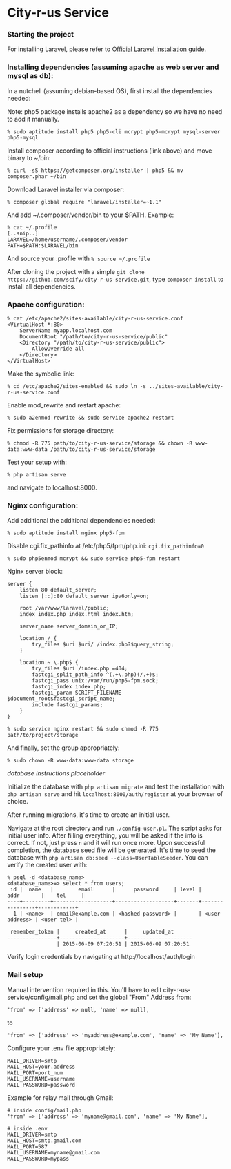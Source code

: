 # City-r-us Service 

### Starting the project

For installing Laravel, please refer to [Official Laravel installation
guide](http://laravel.com/docs/5.0).

### Installing dependencies (assuming apache as web server and mysql as db):

In a nutchell (assuming debian-based OS), first install the dependencies needed:

Note: php5 package installs apache2 as a dependency so we have no need to add
it manually.

`% sudo aptitude install php5 php5-cli mcrypt php5-mcrypt mysql-server php5-mysql`

Install composer according to official instructions (link above) and move binary to ~/bin:

`% curl -sS https://getcomposer.org/installer | php5 && mv composer.phar ~/bin`

Download Laravel installer via composer:

`% composer global require "laravel/installer=~1.1"`

And add ~/.composer/vendor/bin to your $PATH. Example:

```
% cat ~/.profile
[..snip..]
LARAVEL=/home/username/.composer/vendor
PATH=$PATH:$LARAVEL/bin
```

And source your .profile with `% source ~/.profile`

After cloning the project with a simple `git clone https://github.com/scify/city-r-us-service.git`, type `composer install` to install all dependencies.

### Apache configuration:

```
% cat /etc/apache2/sites-available/city-r-us-service.conf
<VirtualHost *:80>
	ServerName myapp.localhost.com
	DocumentRoot "/path/to/city-r-us-service/public"
	<Directory "/path/to/city-r-us-service/public">
		AllowOverride all
	</Directory>
</VirtualHost>
```

Make the symbolic link:

`% cd /etc/apache2/sites-enabled && sudo ln -s ../sites-available/city-r-us-service.conf`

Enable mod_rewrite and restart apache:

`% sudo a2enmod rewrite && sudo service apache2 restart`

Fix permissions for storage directory:

`% chmod -R 775 path/to/city-r-us-service/storage && chown -R www-data:www-data /path/to/city-r-us-service/storage`

Test your setup with:

`% php artisan serve`

and navigate to localhost:8000.


### Nginx configuration:

Add additional the additional dependencies needed:

`% sudo aptitude install nginx php5-fpm`

Disable cgi.fix_pathinfo at /etc/php5/fpm/php.ini: `cgi.fix_pathinfo=0`

`% sudo php5enmod mcrypt && sudo service php5-fpm restart`

Nginx server block:

```
server {
    listen 80 default_server;
    listen [::]:80 default_server ipv6only=on;

    root /var/www/laravel/public;
    index index.php index.html index.htm;

    server_name server_domain_or_IP;

    location / {
        try_files $uri $uri/ /index.php?$query_string;
    }

    location ~ \.php$ {
        try_files $uri /index.php =404;
        fastcgi_split_path_info ^(.+\.php)(/.+)$;
        fastcgi_pass unix:/var/run/php5-fpm.sock;
        fastcgi_index index.php;
        fastcgi_param SCRIPT_FILENAME $document_root$fastcgi_script_name;
        include fastcgi_params;
    }
}
```

`% sudo service nginx restart && sudo chmod -R 775 path/to/project/storage`

And finally, set the group appropriately:

`% sudo chown -R www-data:www-data storage`

*database instructions placeholder*

Initialize the database with `php artisan migrate` and test the installation with `php artisan serve` and hit `localhost:8000/auth/register` at your browser of choice.

After running migrations, it's time to create an initial user.

Navigate at the root directory and run `./config-user.pl`. The script asks for initial user info. After filling everything, you will be asked if the info is correct. If not, just press `n` and it will run once more. Upon successful completion, the database seed file will be generated. It's time to seed the database with `php artisan db:seed --class=UserTableSeeder`. You can verify the created user with:


```
% psql -d <database_name>
<database_name>=> select * from users;
 id |  name   |        email      |      password     | level |     addr       |    tel     |
----+---------+-------------------+-------------------+-------+----------------+------------+
  1 | <name>  | email@example.com | <hashed password> |       | <user address> | <user tel> |

 remember_token |     created_at      |     updated_at
----------------+---------------------+---------------------
                | 2015-06-09 07:20:51 | 2015-06-09 07:20:51
```

Verify login credentials by navigating at http://localhost/auth/login

### Mail setup

Manual intervention required in this. You'll have to edit city-r-us-service/config/mail.php and set the global "From" Address from:

```
'from' => ['address' => null, 'name' => null],
```

to

```
'from' => ['address' => 'myaddress@example.com', 'name' => 'My Name'],
```

Configure your .env file appropriately:

```
MAIL_DRIVER=smtp
MAIL_HOST=your.address
MAIL_PORT=port_num
MAIL_USERNAME=username
MAIL_PASSWORD=password
```

Example for relay mail through Gmail:

```
# inside config/mail.php
'from' => ['address' => 'myname@gmail.com', 'name' => 'My Name'],
```

```
# inside .env
MAIL_DRIVER=smtp
MAIL_HOST=smtp.gmail.com
MAIL_PORT=587
MAIL_USERNAME=myname@gmail.com
MAIL_PASSWORD=mypass
```
